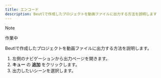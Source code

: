 ```yaml
---
title: エンコード
description: Beutlで作成したプロジェクトを動画ファイルに出力する方法を説明します
---
```


> [!NOTE]
> 作業中

Beutlで作成したプロジェクトを動画ファイルに出力する方法を説明します。

1. 左側のナビゲーションから出力ページを開きます。
2. __キュー__ の __追加__ をクリックします。
3. 出力したいシーンを選択します。
